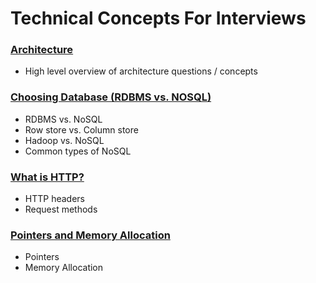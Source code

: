 # Technical Concepts For Interviews

### [Architecture](/Architecture.md)
- High level overview of architecture questions / concepts

### [Choosing Database (RDBMS vs. NOSQL)](/ChoosingDB.md)
- RDBMS vs. NoSQL
- Row store vs. Column store
- Hadoop vs. NoSQL
- Common types of NoSQL

### [What is HTTP?](/HTTP.md)
- HTTP headers
- Request methods

### [Pointers and Memory Allocation](/Memory.md)
- Pointers
- Memory Allocation
